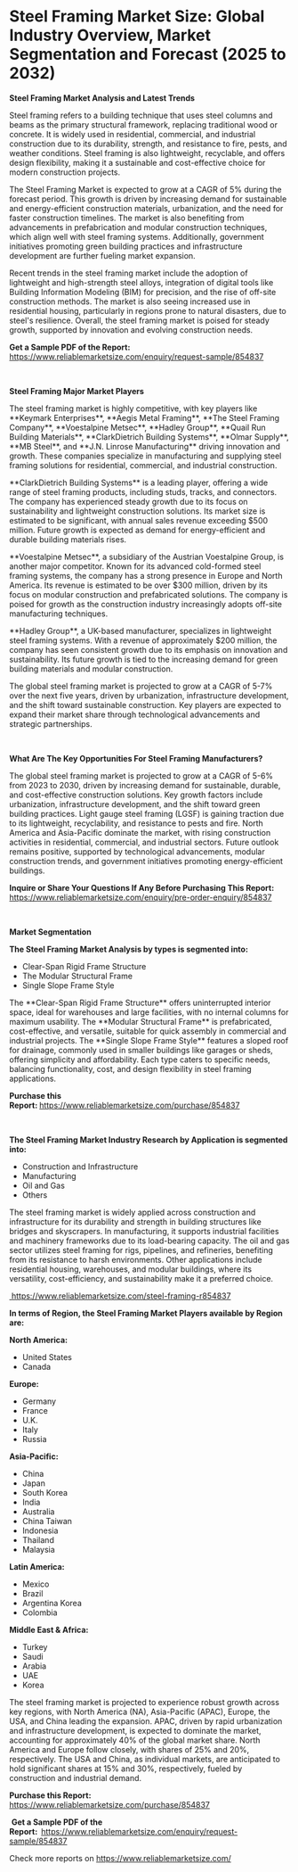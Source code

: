 <p><h1>Steel Framing Market Size: Global Industry Overview, Market Segmentation and Forecast (2025 to 2032)</h1></p><p><strong>Steel Framing Market Analysis and Latest Trends</strong></p>
<p><p>Steel framing refers to a building technique that uses steel columns and beams as the primary structural framework, replacing traditional wood or concrete. It is widely used in residential, commercial, and industrial construction due to its durability, strength, and resistance to fire, pests, and weather conditions. Steel framing is also lightweight, recyclable, and offers design flexibility, making it a sustainable and cost-effective choice for modern construction projects.</p><p>The Steel Framing Market is expected to grow at a CAGR of 5% during the forecast period. This growth is driven by increasing demand for sustainable and energy-efficient construction materials, urbanization, and the need for faster construction timelines. The market is also benefiting from advancements in prefabrication and modular construction techniques, which align well with steel framing systems. Additionally, government initiatives promoting green building practices and infrastructure development are further fueling market expansion.</p><p>Recent trends in the steel framing market include the adoption of lightweight and high-strength steel alloys, integration of digital tools like Building Information Modeling (BIM) for precision, and the rise of off-site construction methods. The market is also seeing increased use in residential housing, particularly in regions prone to natural disasters, due to steel's resilience. Overall, the steel framing market is poised for steady growth, supported by innovation and evolving construction needs.</p></p>
<p><strong>Get a Sample PDF of the Report:&nbsp;</strong> <a href="https://www.reliablemarketsize.com/enquiry/request-sample/854837?utm_campaign=1845&utm_medium=2&utm_source=Github&utm_content=ia&utm_term=26012025&utm_id=steel-framing">https://www.reliablemarketsize.com/enquiry/request-sample/854837</a></p>
<p>&nbsp;</p>
<p><strong>Steel Framing Major Market Players</strong></p>
<p><p>The steel framing market is highly competitive, with key players like **Keymark Enterprises**, **Aegis Metal Framing**, **The Steel Framing Company**, **Voestalpine Metsec**, **Hadley Group**, **Quail Run Building Materials**, **ClarkDietrich Building Systems**, **Olmar Supply**, **MB Steel**, and **J.N. Linrose Manufacturing** driving innovation and growth. These companies specialize in manufacturing and supplying steel framing solutions for residential, commercial, and industrial construction.</p><p>**ClarkDietrich Building Systems** is a leading player, offering a wide range of steel framing products, including studs, tracks, and connectors. The company has experienced steady growth due to its focus on sustainability and lightweight construction solutions. Its market size is estimated to be significant, with annual sales revenue exceeding $500 million. Future growth is expected as demand for energy-efficient and durable building materials rises.</p><p>**Voestalpine Metsec**, a subsidiary of the Austrian Voestalpine Group, is another major competitor. Known for its advanced cold-formed steel framing systems, the company has a strong presence in Europe and North America. Its revenue is estimated to be over $300 million, driven by its focus on modular construction and prefabricated solutions. The company is poised for growth as the construction industry increasingly adopts off-site manufacturing techniques.</p><p>**Hadley Group**, a UK-based manufacturer, specializes in lightweight steel framing systems. With a revenue of approximately $200 million, the company has seen consistent growth due to its emphasis on innovation and sustainability. Its future growth is tied to the increasing demand for green building materials and modular construction.</p><p>The global steel framing market is projected to grow at a CAGR of 5-7% over the next five years, driven by urbanization, infrastructure development, and the shift toward sustainable construction. Key players are expected to expand their market share through technological advancements and strategic partnerships.</p></p>
<p>&nbsp;</p>
<p><strong>What Are The Key Opportunities For Steel Framing Manufacturers?</strong></p>
<p><p>The global steel framing market is projected to grow at a CAGR of 5-6% from 2023 to 2030, driven by increasing demand for sustainable, durable, and cost-effective construction solutions. Key growth factors include urbanization, infrastructure development, and the shift toward green building practices. Light gauge steel framing (LGSF) is gaining traction due to its lightweight, recyclability, and resistance to pests and fire. North America and Asia-Pacific dominate the market, with rising construction activities in residential, commercial, and industrial sectors. Future outlook remains positive, supported by technological advancements, modular construction trends, and government initiatives promoting energy-efficient buildings.</p></p>
<p><strong>Inquire or Share Your Questions If Any Before Purchasing This Report:</strong> <a href="https://www.reliablemarketsize.com/enquiry/pre-order-enquiry/854837?utm_campaign=1845&utm_medium=2&utm_source=Github&utm_content=ia&utm_term=26012025&utm_id=steel-framing">https://www.reliablemarketsize.com/enquiry/pre-order-enquiry/854837</a></p>
<p>&nbsp;</p>
<p><strong>Market Segmentation</strong></p>
<p><strong>The Steel Framing Market Analysis by types is segmented into:</strong></p>
<p><ul><li>Clear-Span Rigid Frame Structure</li><li>The Modular Structural Frame</li><li>Single Slope Frame Style</li></ul></p>
<p><p>The **Clear-Span Rigid Frame Structure** offers uninterrupted interior space, ideal for warehouses and large facilities, with no internal columns for maximum usability. The **Modular Structural Frame** is prefabricated, cost-effective, and versatile, suitable for quick assembly in commercial and industrial projects. The **Single Slope Frame Style** features a sloped roof for drainage, commonly used in smaller buildings like garages or sheds, offering simplicity and affordability. Each type caters to specific needs, balancing functionality, cost, and design flexibility in steel framing applications.</p></p>
<p><strong>Purchase this Report:&nbsp;</strong><a href="https://www.reliablemarketsize.com/purchase/854837?utm_campaign=1845&utm_medium=2&utm_source=Github&utm_content=ia&utm_term=26012025&utm_id=steel-framing">https://www.reliablemarketsize.com/purchase/854837</a></p>
<p>&nbsp;</p>
<p><strong>The Steel Framing Market Industry Research by Application is segmented into:</strong></p>
<p><ul><li>Construction and Infrastructure</li><li>Manufacturing</li><li>Oil and Gas</li><li>Others</li></ul></p>
<p><p>The steel framing market is widely applied across construction and infrastructure for its durability and strength in building structures like bridges and skyscrapers. In manufacturing, it supports industrial facilities and machinery frameworks due to its load-bearing capacity. The oil and gas sector utilizes steel framing for rigs, pipelines, and refineries, benefiting from its resistance to harsh environments. Other applications include residential housing, warehouses, and modular buildings, where its versatility, cost-efficiency, and sustainability make it a preferred choice.</p></p>
<p><a href="https://www.reliablemarketsize.com/steel-framing-r854837?utm_campaign=1845&utm_medium=2&utm_source=Github&utm_content=ia&utm_term=26012025&utm_id=steel-framing">&nbsp;https://www.reliablemarketsize.com/steel-framing-r854837</a></p>
<p><strong>In terms of Region, the Steel Framing Market Players available by Region are:</strong></p>
<p>
    <p> <strong> North America: </strong>
        <ul>
            <li>United States</li>
            <li>Canada</li>
        </ul>
        </p> 
    <p> <strong> Europe: </strong>
        <ul>
            <li>Germany</li>
            <li>France</li>
            <li>U.K.</li>
            <li>Italy</li>
            <li>Russia</li>
        </ul>
        </p> 
    <p> <strong> Asia-Pacific: </strong>
        <ul>
            <li>China</li>
            <li>Japan</li>
            <li>South Korea</li>
            <li>India</li>
            <li>Australia</li>
            <li>China Taiwan</li>
            <li>Indonesia</li>
            <li>Thailand</li>
            <li>Malaysia</li>
        </ul>
        </p> 
    <p> <strong> Latin America: </strong>
        <ul>
            <li>Mexico</li>
            <li>Brazil</li>
            <li>Argentina Korea</li>
            <li>Colombia</li>
        </ul>
        </p> 
    <p> <strong> Middle East & Africa: </strong>
        <ul>
            <li>Turkey</li>
            <li>Saudi</li>
            <li>Arabia</li>
            <li>UAE</li>
            <li>Korea</li>
        </ul>
    </p>
    </p>
<p><p>The steel framing market is projected to experience robust growth across key regions, with North America (NA), Asia-Pacific (APAC), Europe, the USA, and China leading the expansion. APAC, driven by rapid urbanization and infrastructure development, is expected to dominate the market, accounting for approximately 40% of the global market share. North America and Europe follow closely, with shares of 25% and 20%, respectively. The USA and China, as individual markets, are anticipated to hold significant shares at 15% and 30%, respectively, fueled by construction and industrial demand.</p></p>
<p><strong>Purchase this Report: </strong><a href="https://www.reliablemarketsize.com/purchase/854837?utm_campaign=1845&utm_medium=2&utm_source=Github&utm_content=ia&utm_term=26012025&utm_id=steel-framing">https://www.reliablemarketsize.com/purchase/854837</a></p>
<p>&nbsp;<strong>Get a Sample PDF of the Report:&nbsp;&nbsp;</strong><a href="https://www.reliablemarketsize.com/enquiry/request-sample/854837?utm_campaign=1845&utm_medium=2&utm_source=Github&utm_content=ia&utm_term=26012025&utm_id=steel-framing">https://www.reliablemarketsize.com/enquiry/request-sample/854837</a></p>
<p><strong></strong></p>
<p>Check more reports on <a href="https://www.reliablemarketsize.com/?utm_campaign=1845&utm_medium=2&utm_source=Github&utm_content=ia&utm_term=26012025&utm_id=steel-framing">https://www.reliablemarketsize.com/</a></p>